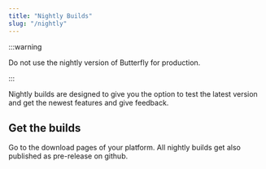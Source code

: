 ```yaml
---
title: "Nightly Builds"
slug: "/nightly"
---
```


:::warning

Do not use the nightly version of Butterfly for production.

:::

Nightly builds are designed to give you the option to test the latest version and get the newest features and give feedback.

## Get the builds

Go to the download pages of your platform. All nightly builds get also published as pre-release on github.
